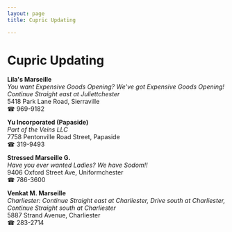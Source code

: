 ```yaml
---
layout: page 
title: Cupric Updating

---
```



# Cupric Updating


 **Lila's Marseille**  
_You want Expensive Goods Opening? We've got Expensive Goods Opening! 
Continue Straight east at Juliettchester_  
5418 Park Lane Road, Sierraville  
☎ 969-9182

**Yu Incorporated (Papaside)**  
_Part of the Veins LLC_  
7758 Pentonville Road Street, Papaside  
☎ 319-9493

**Stressed Marseille G.**  
_Have you ever wanted Ladies? We have Sodom!!_  
9406 Oxford Street Ave, Uniformchester  
☎ 786-3600

**Venkat M. Marseille**  
_Charliester: Continue Straight east at Charliester, Drive south at Charliester, Continue Straight south at Charliester_  
5887 Strand Avenue, Charliester  
☎ 283-2714

